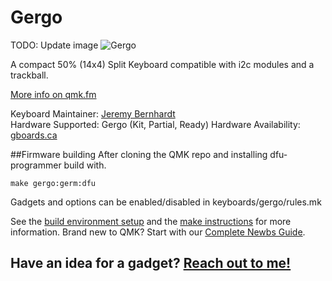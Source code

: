 # Gergo

TODO: Update image
![Gergo](http://i.imgur.com/q2M3uEU.jpg)

A compact 50% (14x4) Split Keyboard compatible with i2c modules and a trackball. 

[More info on qmk.fm](http://qmk.fm/gergo/)

Keyboard Maintainer: [Jeremy Bernhardt](https://github.com/germ)  
Hardware Supported: Gergo (Kit, Partial, Ready)
Hardware Availability: [gboards.ca](http://gboards.ca) 

##Firmware building
After cloning the QMK repo and installing dfu-programmer build with.

    make gergo:germ:dfu

Gadgets and options can be enabled/disabled in keyboards/gergo/rules.mk

See the [build environment setup](https://docs.qmk.fm/#/getting_started_build_tools) and the [make instructions](https://docs.qmk.fm/#/getting_started_make_guide) for more information. Brand new to QMK? Start with our [Complete Newbs Guide](https://docs.qmk.fm/#/newbs).

## Have an idea for a gadget? [Reach out to me!](bernhardtjeremy@gmail.com)
